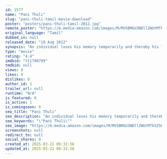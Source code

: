 ```yaml
---
id: 1577
name: "Pani Thuli"
slug: "pani-thuli-tamil-movie-download"
poster: "posters/pani-thuli-tamil-2012.jpg"
remote_poster: "https://m.media-amazon.com/images/M/MV5BMGU3NDllZWUtMTk5ZS00ZGEzLWFkYTUtY2Y0ODYyYmRlZTZkXkEyXkFqcGdeQXVyMjA4OTI5NDQ@._V1_SX300.jpg"
original_language: "Tamil"
dubbed_in: null
released_date: "10 Aug 2012"
synopsis: "An individual loses his memory temporarily and thereby his love life gets affected."
type: "movie"
rating: "4.4"
imdbid: "tt1790799"
tmdbid: null
views: 0
likes: 0
dislikes: 0
author_id: 1
trailer_url: null
runtime: "N/A"
is_featured: 0
is_active: 1
is_comingsoon: 0
seo_title: "Pani Thuli"
seo_description: "An individual loses his memory temporarily and thereby his love life gets affected."
seo_keywords: "\"Pani Thuli\""
seo_image: "https://m.media-amazon.com/images/M/MV5BMGU3NDllZWUtMTk5ZS00ZGEzLWFkYTUtY2Y0ODYyYmRlZTZkXkEyXkFqcGdeQXVyMjA4OTI5NDQ@._V1_SX300.jpg"
screenshots: null
redirect_to: null
social_shares: 0
created_at: 2025-03-22 09:32:38
updated_at: 2025-03-22 09:32:38
---
```


